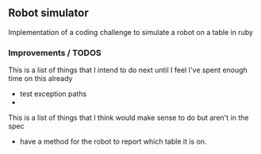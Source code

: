 ## Robot simulator

Implementation of a coding challenge to simulate a robot on a table in ruby

### Improvements / TODOS

This is a list of things that I intend to do next until I feel I've spent enough time on this already

- test exception paths
- 

This is a list of things that I think would make sense to do but aren't in the spec

- have a method for the robot to report which table it is on.